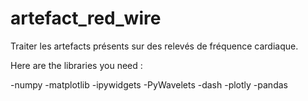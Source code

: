 # artefact_red_wire

Traiter les artefacts présents sur des relevés de fréquence cardiaque.

Here are the libraries you need :

-numpy
-matplotlib
-ipywidgets
-PyWavelets
-dash
-plotly
-pandas
